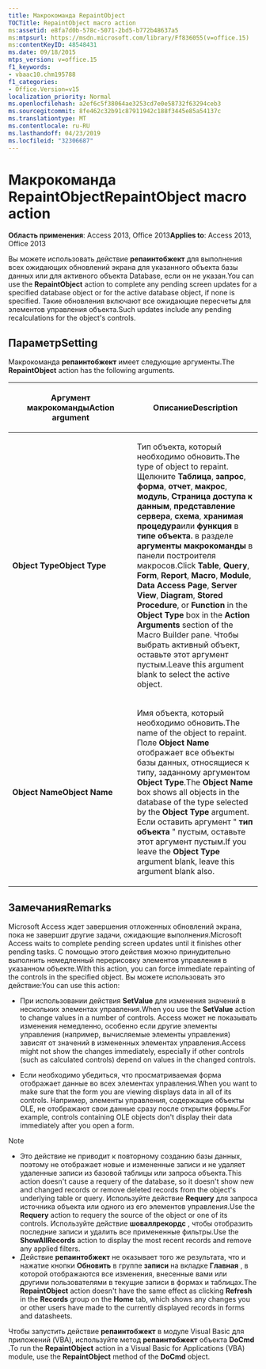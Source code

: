 ```yaml
---
title: Макрокоманда RepaintObject
TOCTitle: RepaintObject macro action
ms:assetid: e8fa7d0b-578c-5071-2bd5-b772b48637a5
ms:mtpsurl: https://msdn.microsoft.com/library/Ff836055(v=office.15)
ms:contentKeyID: 48548431
ms.date: 09/18/2015
mtps_version: v=office.15
f1_keywords:
- vbaac10.chm195788
f1_categories:
- Office.Version=v15
localization_priority: Normal
ms.openlocfilehash: a2ef6c5f38064ae3253cd7e0e58732f63294ceb3
ms.sourcegitcommit: 8fe462c32b91c87911942c188f3445e85a54137c
ms.translationtype: MT
ms.contentlocale: ru-RU
ms.lasthandoff: 04/23/2019
ms.locfileid: "32306687"
---
```

# <a name="repaintobject-macro-action"></a><span data-ttu-id="6e428-102">Макрокоманда RepaintObject</span><span class="sxs-lookup"><span data-stu-id="6e428-102">RepaintObject macro action</span></span>

<span data-ttu-id="6e428-103">**Область применения**: Access 2013, Office 2013</span><span class="sxs-lookup"><span data-stu-id="6e428-103">**Applies to**: Access 2013, Office 2013</span></span>

<span data-ttu-id="6e428-104">Вы можете использовать действие **репаинтобжект** для выполнения всех ожидающих обновлений экрана для указанного объекта базы данных или для активного объекта Database, если он не указан.</span><span class="sxs-lookup"><span data-stu-id="6e428-104">You can use the **RepaintObject** action to complete any pending screen updates for a specified database object or for the active database object, if none is specified.</span></span> <span data-ttu-id="6e428-105">Такие обновления включают все ожидающие пересчеты для элементов управления объекта.</span><span class="sxs-lookup"><span data-stu-id="6e428-105">Such updates include any pending recalculations for the object's controls.</span></span>

## <a name="setting"></a><span data-ttu-id="6e428-106">Параметр</span><span class="sxs-lookup"><span data-stu-id="6e428-106">Setting</span></span>

<span data-ttu-id="6e428-107">Макрокоманда **репаинтобжект** имеет следующие аргументы.</span><span class="sxs-lookup"><span data-stu-id="6e428-107">The **RepaintObject** action has the following arguments.</span></span>

<table>
<colgroup>
<col style="width: 50%" />
<col style="width: 50%" />
</colgroup>
<thead>
<tr class="header">
<th><p><span data-ttu-id="6e428-108">Аргумент макрокоманды</span><span class="sxs-lookup"><span data-stu-id="6e428-108">Action argument</span></span></p></th>
<th><p><span data-ttu-id="6e428-109">Описание</span><span class="sxs-lookup"><span data-stu-id="6e428-109">Description</span></span></p></th>
</tr>
</thead>
<tbody>
<tr class="odd">
<td><p><span data-ttu-id="6e428-110"><strong>Object Type</strong></span><span class="sxs-lookup"><span data-stu-id="6e428-110"><strong>Object Type</strong></span></span></p></td>
<td><p><span data-ttu-id="6e428-111">Тип объекта, который необходимо обновить.</span><span class="sxs-lookup"><span data-stu-id="6e428-111">The type of object to repaint.</span></span> <span data-ttu-id="6e428-112">Щелкните <strong>Таблица</strong>, <strong>запрос</strong>, <strong>форма</strong>, <strong>отчет</strong>, <strong>макрос</strong>, <strong>модуль</strong>, <strong>Страница доступа к данным</strong>, <strong>представление сервера</strong>, <strong>схема</strong>, <strong>хранимая процедура</strong>или <strong>функция</strong> в <strong>типе объекта. </strong>в разделе <strong>аргументы макрокоманды</strong> в панели построителя макросов.</span><span class="sxs-lookup"><span data-stu-id="6e428-112">Click <strong>Table</strong>, <strong>Query</strong>, <strong>Form</strong>, <strong>Report</strong>, <strong>Macro</strong>, <strong>Module</strong>, <strong>Data Access Page</strong>, <strong>Server View</strong>, <strong>Diagram</strong>, <strong>Stored Procedure</strong>, or <strong>Function</strong> in the <strong>Object Type</strong> box in the <strong>Action Arguments</strong> section of the Macro Builder pane.</span></span> <span data-ttu-id="6e428-113">Чтобы выбрать активный объект, оставьте этот аргумент пустым.</span><span class="sxs-lookup"><span data-stu-id="6e428-113">Leave this argument blank to select the active object.</span></span></p></td>
</tr>
<tr class="even">
<td><p><span data-ttu-id="6e428-114"><strong>Object Name</strong></span><span class="sxs-lookup"><span data-stu-id="6e428-114"><strong>Object Name</strong></span></span></p></td>
<td><p><span data-ttu-id="6e428-115">Имя объекта, который необходимо обновить.</span><span class="sxs-lookup"><span data-stu-id="6e428-115">The name of the object to repaint.</span></span> <span data-ttu-id="6e428-116">Поле <strong>Object Name</strong> отображает все объекты базы данных, относящиеся к типу, заданному аргументом <strong>Object Type</strong>.</span><span class="sxs-lookup"><span data-stu-id="6e428-116">The <strong>Object Name</strong> box shows all objects in the database of the type selected by the <strong>Object Type</strong> argument.</span></span> <span data-ttu-id="6e428-117">Если оставить аргумент " <strong>тип объекта</strong> " пустым, оставьте этот аргумент пустым.</span><span class="sxs-lookup"><span data-stu-id="6e428-117">If you leave the <strong>Object Type</strong> argument blank, leave this argument blank also.</span></span></p></td>
</tr>
</tbody>
</table>


## <a name="remarks"></a><span data-ttu-id="6e428-118">Замечания</span><span class="sxs-lookup"><span data-stu-id="6e428-118">Remarks</span></span>

<span data-ttu-id="6e428-119">Microsoft Access ждет завершения отложенных обновлений экрана, пока не завершит другие задачи, ожидающие выполнения.</span><span class="sxs-lookup"><span data-stu-id="6e428-119">Microsoft Access waits to complete pending screen updates until it finishes other pending tasks.</span></span> <span data-ttu-id="6e428-120">С помощью этого действия можно принудительно выполнить немедленный перерисовку элементов управления в указанном объекте.</span><span class="sxs-lookup"><span data-stu-id="6e428-120">With this action, you can force immediate repainting of the controls in the specified object.</span></span> <span data-ttu-id="6e428-121">Вы можете использовать это действие:</span><span class="sxs-lookup"><span data-stu-id="6e428-121">You can use this action:</span></span>

- <span data-ttu-id="6e428-122">При использовании действия **SetValue** для изменения значений в нескольких элементах управления.</span><span class="sxs-lookup"><span data-stu-id="6e428-122">When you use the **SetValue** action to change values in a number of controls.</span></span> <span data-ttu-id="6e428-123">Access может не показывать изменения немедленно, особенно если другие элементы управления (например, вычисляемые элементы управления) зависят от значений в измененных элементах управления.</span><span class="sxs-lookup"><span data-stu-id="6e428-123">Access might not show the changes immediately, especially if other controls (such as calculated controls) depend on values in the changed controls.</span></span>

- <span data-ttu-id="6e428-124">Если необходимо убедиться, что просматриваемая форма отображает данные во всех элементах управления.</span><span class="sxs-lookup"><span data-stu-id="6e428-124">When you want to make sure that the form you are viewing displays data in all of its controls.</span></span> <span data-ttu-id="6e428-125">Например, элементы управления, содержащие объекты OLE, не отображают свои данные сразу после открытия формы.</span><span class="sxs-lookup"><span data-stu-id="6e428-125">For example, controls containing OLE objects don't display their data immediately after you open a form.</span></span>

> [!NOTE]
> - <span data-ttu-id="6e428-126">Это действие не приводит к повторному созданию базы данных, поэтому не отображает новые и измененные записи и не удаляет удаленные записи из базовой таблицы или запроса объекта.</span><span class="sxs-lookup"><span data-stu-id="6e428-126">This action doesn't cause a requery of the database, so it doesn't show new and changed records or remove deleted records from the object's underlying table or query.</span></span> <span data-ttu-id="6e428-127">Используйте действие **Requery** для запроса источника объекта или одного из его элементов управления.</span><span class="sxs-lookup"><span data-stu-id="6e428-127">Use the **Requery** action to requery the source of the object or one of its controls.</span></span> <span data-ttu-id="6e428-128">Используйте действие **шоваллрекордс** , чтобы отобразить последние записи и удалить все примененные фильтры.</span><span class="sxs-lookup"><span data-stu-id="6e428-128">Use the **ShowAllRecords** action to display the most recent records and remove any applied filters.</span></span>
> - <span data-ttu-id="6e428-129">Действие **репаинтобжект** не оказывает того же результата, что и нажатие кнопки **Обновить** в группе **записи** на вкладке **Главная** , в которой отображаются все изменения, внесенные вами или другими пользователями в текущие записи в формах и таблицах.</span><span class="sxs-lookup"><span data-stu-id="6e428-129">The **RepaintObject** action doesn't have the same effect as clicking **Refresh** in the **Records** group on the **Home** tab, which shows any changes you or other users have made to the currently displayed records in forms and datasheets.</span></span>

<span data-ttu-id="6e428-130">Чтобы запустить действие **репаинтобжект** в модуле Visual Basic для приложений (VBA), используйте метод **репаинтобжект** объекта **DoCmd** .</span><span class="sxs-lookup"><span data-stu-id="6e428-130">To run the **RepaintObject** action in a Visual Basic for Applications (VBA) module, use the **RepaintObject** method of the **DoCmd** object.</span></span>

